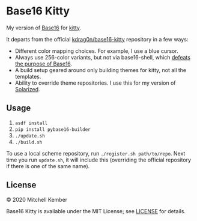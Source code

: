 # Base16 Kitty

My version of [Base16][] for [kitty][].

It departs from the official [kdrag0n/base16-kitty][] repository in a few ways:

- Different color mapping choices. For example, I use a blue cursor.
- Always use 256-color variants, but not via base16-shell, which [defeats the purpose of Base16][issue].
- A build setup geared around only building themes for kitty, not all the templates.
- Ability to override theme repositories. I use this for my version of [Solarized][].

## Usage

1. `asdf install`
2. `pip install pybase16-builder`
3. `./update.sh`
4. `./build.sh`

To use a local scheme repository, run `./register.sh path/to/repo`. Next time you run `update.sh`, it will include this (overriding the official repository if there is one of the same name).

## License

© 2020 Mitchell Kember

Base16 Kitty is available under the MIT License; see [LICENSE](LICENSE.md) for details.

[Base16]: https://github.com/chriskempson/base16
[kitty]: https://sw.kovidgoyal.net/kitty/
[kdrag0n/base16-kitty]: https://github.com/kdrag0n/base16-kitty
[Solarized]: https://github.com/mk12/base16-solarized-scheme
[issue]: https://github.com/chriskempson/base16/issues/174
[pybase16-builder]: https://github.com/InspectorMustache/base16-builder-python
